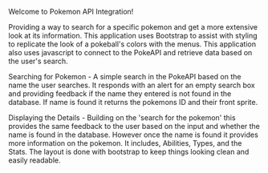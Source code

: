 Welcome to Pokemon API Integration!


Providing a way to search for a specific pokemon and get a more extensive look at its information. This application uses Bootstrap to assist with styling to replicate the look of a pokeball's colors with the menus. This application also uses javascript to connect to the PokeAPI and retrieve data based on the user's search.

Searching for Pokemon - A simple search in the PokeAPI based on the name the user searches. It responds with an alert for an empty search box and providing feedback if the name they entered is not found in the database. If name is found it returns the pokemons ID and their front sprite.

Displaying the Details - Building on the 'search for the pokemon' this provides the same feedback to the user based on the input and whether the name is found in the database. However once the name is found it provides more information on the pokemon. It includes, Abilities, Types, and the Stats. The layout is done with bootstrap to keep things looking clean and easily readable.